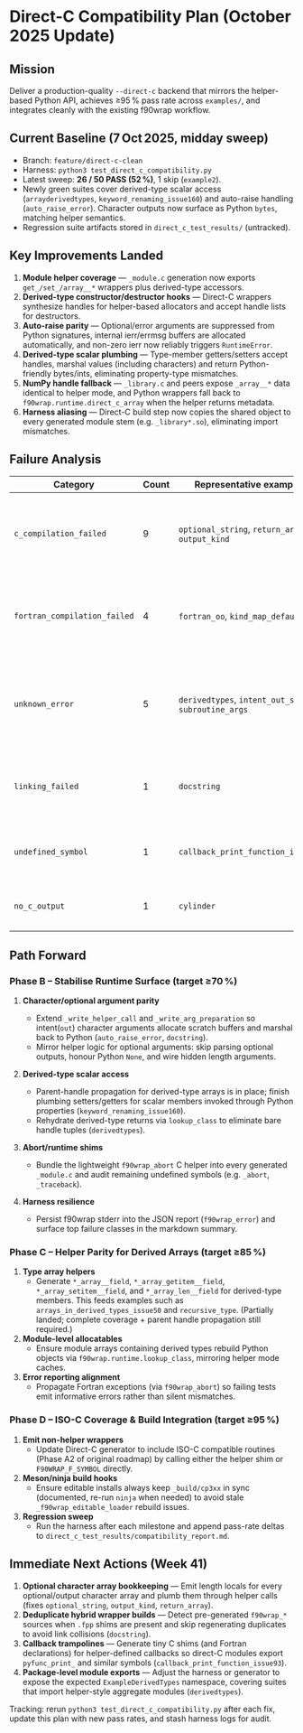 # Direct-C Compatibility Plan (October 2025 Update)

## Mission
Deliver a production-quality `--direct-c` backend that mirrors the helper-based Python API, achieves ≥95 % pass rate across `examples/`, and integrates cleanly with the existing f90wrap workflow.

## Current Baseline (7 Oct 2025, midday sweep)
- Branch: `feature/direct-c-clean`
- Harness: `python3 test_direct_c_compatibility.py`
- Latest sweep: **26 / 50 PASS (52 %)**, 1 skip (`example2`).
- Newly green suites cover derived-type scalar access (`arrayderivedtypes`, `keyword_renaming_issue160`) and auto-raise handling (`auto_raise_error`). Character outputs now surface as Python `bytes`, matching helper semantics.
- Regression suite artifacts stored in `direct_c_test_results/` (untracked).

## Key Improvements Landed
1. **Module helper coverage** — `_module.c` generation now exports `get_/set_/array__*` wrappers plus derived-type accessors.
2. **Derived-type constructor/destructor hooks** — Direct-C wrappers synthesize handles for helper-based allocators and accept handle lists for destructors.
3. **Auto-raise parity** — Optional/error arguments are suppressed from Python signatures, internal ierr/errmsg buffers are allocated automatically, and non-zero ierr now reliably triggers `RuntimeError`.
4. **Derived-type scalar plumbing** — Type-member getters/setters accept handles, marshal values (including characters) and return Python-friendly bytes/ints, eliminating property-type mismatches.
5. **NumPy handle fallback** — `_library.c` and peers expose `_array__*` data identical to helper mode, and Python wrappers fall back to `f90wrap.runtime.direct_c_array` when the helper returns metadata.
6. **Harness aliasing** — Direct-C build step now copies the shared object to every generated module stem (e.g. `_library*.so`), eliminating import mismatches.

## Failure Analysis
| Category | Count | Representative examples | Root cause snapshot |
| --- | --- | --- | --- |
| `c_compilation_failed` | 9 | `optional_string`, `return_array`, `output_kind` | Optional character buffers still emit missing length locals; some generated modules include duplicate helper declarations. |
| `fortran_compilation_failed` | 4 | `fortran_oo`, `kind_map_default` | Upstream sources rely on helper-emitted pointer scaffolding; Direct-C still misses the equivalent support code. |
| `unknown_error` | 5 | `derivedtypes`, `intent_out_size`, `subroutine_args` | Python wrappers expect helper-packaged namespaces (`ExampleDerivedTypes`) or mishandle optional defaults, causing runtime import errors. |
| `linking_failed` | 1 | `docstring` | Both transformed and pre-generated `f90wrap_*` sources are compiled, yielding multiply-defined wrapper symbols. |
| `undefined_symbol` | 1 | `callback_print_function_issue93` | Direct-C output lacks the callback trampoline (`pyfunc_print_`) that helper mode injects. |
| `no_c_output` | 1 | `cylinder` | Direct-C generator still skips ISO-C-only procedures (Phase A2).

## Path Forward

### Phase B – Stabilise Runtime Surface (target ≥70 %)
1. **Character/optional argument parity**
   - Extend `_write_helper_call` and `_write_arg_preparation` so intent(`out`) character arguments allocate scratch buffers and marshal back to Python (`auto_raise_error`, `docstring`).
   - Mirror helper logic for optional arguments: skip parsing optional outputs, honour Python `None`, and wire hidden length arguments.

2. **Derived-type scalar access**
   - Parent-handle propagation for derived-type arrays is in place; finish plumbing setters/getters for scalar members invoked through Python properties (`keyword_renaming_issue160`).
   - Rehydrate derived-type returns via `lookup_class` to eliminate bare handle tuples (`derivedtypes`).

3. **Abort/runtime shims**
   - Bundle the lightweight `f90wrap_abort` C helper into every generated `_module.c` and audit remaining undefined symbols (e.g. `_abort`, `_traceback`).

4. **Harness resilience**
   - Persist f90wrap stderr into the JSON report (`f90wrap_error`) and surface top failure classes in the markdown summary.

### Phase C – Helper Parity for Derived Arrays (target ≥85 %)
1. **Type array helpers**
   - Generate `*_array__field`, `*_array_getitem__field`, `*_array_setitem__field`, and `*_array_len__field` for derived-type members. This feeds examples such as `arrays_in_derived_types_issue50` and `recursive_type`. (Partially landed; complete coverage + parent handle propagation still required.)
2. **Module-level allocatables**
   - Ensure module arrays containing derived types rebuild Python objects via `f90wrap.runtime.lookup_class`, mirroring helper mode caches.
3. **Error reporting alignment**
   - Propagate Fortran exceptions (via `f90wrap_abort`) so failing tests emit informative errors rather than silent mismatches.

### Phase D – ISO-C Coverage & Build Integration (target ≥95 %)
1. **Emit non-helper wrappers**
   - Update Direct-C generator to include ISO-C compatible routines (Phase A2 of original roadmap) by calling either the helper shim or `F90WRAP_F_SYMBOL` directly.
2. **Meson/ninja build hooks**
   - Ensure editable installs always keep `_build/cp3xx` in sync (documented, re-run `ninja` when needed) to avoid stale `_f90wrap_editable_loader` rebuild issues.
3. **Regression sweep**
   - Run the harness after each milestone and append pass-rate deltas to `direct_c_test_results/compatibility_report.md`.

## Immediate Next Actions (Week 41)
1. **Optional character array bookkeeping** — Emit length locals for every optional/output character array and plumb them through helper calls (fixes `optional_string`, `output_kind`, `return_array`).
2. **Deduplicate hybrid wrapper builds** — Detect pre-generated `f90wrap_*` sources when `.fpp` shims are present and skip regenerating duplicates to avoid link collisions (`docstring`).
3. **Callback trampolines** — Generate tiny C shims (and Fortran declarations) for helper-defined callbacks so direct-C modules export `pyfunc_print_` and similar symbols (`callback_print_function_issue93`).
4. **Package-level module exports** — Adjust the harness or generator to expose the expected `ExampleDerivedTypes` namespace, covering suites that import helper-style aggregate modules (`derivedtypes`).

Tracking: rerun `python3 test_direct_c_compatibility.py` after each fix, update this plan with new pass rates, and stash harness logs for audit.
